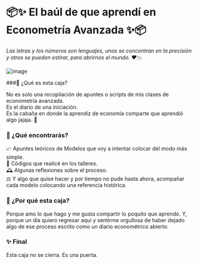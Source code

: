 # 📦✨ El baúl de que aprendí en Econometría Avanzada ✨📦

*Las letras y los números son lenguajes, unos se concentran en la precisión y otros se pueden estirar, para abrirnos el mundo. ❤️📉*

![image](https://github.com/user-attachments/assets/9774865e-e974-4280-a109-382753cf25f1)


###🌾 ¿Qué es esta caja?

No es solo una recopilación de apuntes o scripts de mis clases de econometría avanzada.  
Es el diario de una iniciación.  
Es la cabaña en donde la aprendiz de economía comparte que aprendió algo jajaja. 🌿

### 🔮 ¿Qué encontrarás?

📈 Apuntes teóricos de Modelos que voy a intentar colocar del modo más simple.  
🧠 Códigos que realicé en los talleres.  
🕰️ Algunas reflexiones sobre el proceso.  
⚖️ Y algo que quise hacer y por tiempo no pude hasta ahora, acompañar cada modelo colocando una referencia histórica. 



### 🦋 ¿Por qué esta caja?
Porque amo lo que hago y me gusta compartir lo poquito que aprendo. Y, porque un día quiero regresar aquí y sentirme orgullosa de haber dejado algo de ese proceso escrito como un diario econométrico abierto. 

### ✨ Final
Esta caja no se cierra.
Es una puerta.
